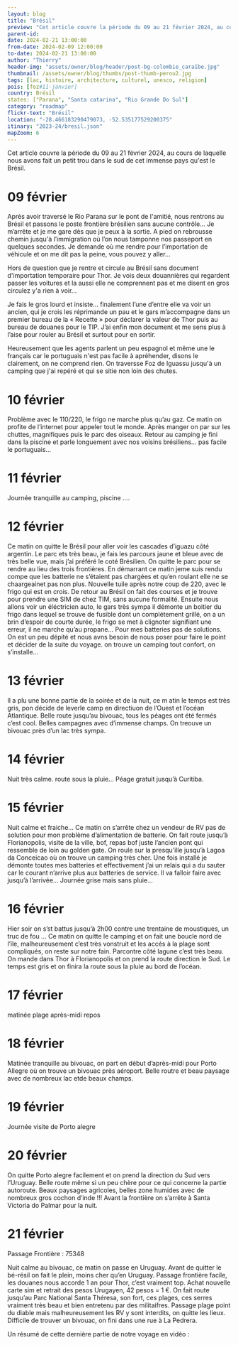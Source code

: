 ```yaml
---
layout: blog
title: "Brésil"
preview: "Cet article couvre la période du 09 au 21 février 2024, au cours de laquelle nous avons fait un petit trou dans le sud de cet immense pays qu'est le Brésil."
parent-id:
date: 2024-02-21 13:00:00
from-date: 2024-02-09 12:00:00
to-date: 2024-02-21 13:00:00
author: "Thierry"
header-img: "assets/owner/blog/header/post-bg-colombie_caraïbe.jpg"
thumbnail: /assets/owner/blog/thumbs/post-thumb-perou2.jpg
tags: [lac, histoire, architecture, culturel, unesco, religion]
pois: [foz#11-janvier]
country: Brésil
states: ["Parana", "Santa catarina", "Rio Grande Do Sul"]
category: "roadmap"
flickr-text: "Brésil"
location: "-28.466183290479073, -52.535177529200375"
itinary: "2023-24/bresil.json"
mapZoom: 6
---
```


Cet article couvre la période du 09 au 21 février 2024, au cours de laquelle nous avons fait un petit trou dans le sud de cet immense pays qu'est le Brésil.

# 09 février

Après avoir traversé le Rio Parana sur le pont de l'amitié, nous rentrons au Brésil et passons le poste frontière brésilien sans aucune contrôle… Je m’arrête et je me gare dès que je peux à la sortie. A pied on rebrousse chemin jusqu'à l’immigration où l’on nous tamponne nos passeport en quelques secondes. Je demande où me rendre pour l’importation de véhicule et on me dit pas la peine, vous pouvez y aller…

Hors de question que je rentre et circule au Brésil sans document d'importation temporaire pour Thor. Je vois deux douannières qui regardent passer les voitures et la aussi elle ne comprennent pas et me disent en gros circulez y'a rien à voir…

Je fais le gros lourd et insiste… finalement l’une d’entre elle va voir un ancien, qui je crois les réprimande un pau et le gars  m’accompagne dans un premier bureau de la « Recette » pour déclarer la valeur de Thor puis au bureau de douanes pour le TIP. J’ai enfin mon document et me sens plus à l’aise pour rouler au Brésil et surtout pour en sortir.

Heureusement que les agents parlent un peu espagnol et même une le français car le portuguais n'est pas facile à apréhender, disons le clairement, on ne comprend rien. On traversse Foz de Iguassu jusqu'à un camping que j'ai repéré et qui se sitie non loin des chutes.

# 10 février

Problème avec le 110/220, le frigo ne marche plus qu’au gaz.
Ce matin on profite de l’internet pour appeler tout le monde.
Après manger on par sur les chuttes, magnifiques puis le parc des oiseaux. 
Retour au camping je fini dans la piscine et parle longuement avec nos voisins brésiliens… pas facile le portuguais…

# 11 février

Journée tranquille au camping, piscine ….


# 12 février

Ce matin on quitte le Brésil pour aller voir les cascades d’iguazu côté argentin. 
Le parc ets très beau, je fais les parcours jaune et bleue avec de très belle vue, mais j’ai préféré le coté Brésilien. 
On quitte le parc pour se rendre au lieu des trois frontières. En démarrant ce matin jeme suis rendu compe que les batterie ne s’étaient pas chargées et qu’en roulant elle ne se chaargeainet pas non plus. Nouvelle tuile après notre coup de 220, avec le frigo qui est en crois.
De retour au Brésil on fait des courses et je trouve pour prendre une SIM de chez TIM, sans aucune formalité.
Ensuite nous allons voir un éléctricien auto, le gars très sympa il démonte un boitier du frigo dans lequel se trouve de fusible dont un complétement grillé, on a un brin d’espoir de courte durée, le frigo se met à clignoter signifiant une erreur, il ne marche qu’au propane… Pour mes batteries pas de solutions.
On est un peu dépité et nous avns besoin de nous poser pour faire le point et décider de la suite du voyage.
on trouve un camping tout confort, on s’installe…


# 13 février

Il a plu une bonne partie de la soirée et de la	 nuit, ce m	atin le temps est très gris, pon décide de leverle camp en directiuon de l’Ouest et l’océan Atlantique.
Belle route jusqu’au bivouac, tous les péages ont été fermés c’est cool. Belles campagnes avec d’immense champs.
On treouve un bivouac près d’un lac très sympa.



# 14 février

Nuit très calme.
route sous la pluie…
Péage gratuit jusqu’à Curitiba.



# 15 février

Nuit calme et fraiche…
Ce matin on s’arrête chez un vendeur de RV pas de solution pour mon problème d’alimentation de batterie.
On fait route jusqu’à Florianopolis, visite de la ville, bof, repas bof juste l’ancien pont qui ressemble de loin au golden gate.
On roule sur la presqu’ille jusqu’à Lagoa da Conceicao où on trouve un camping très cher.
Une fois installé je démonte toutes mes batteries et effectivement j’ai un relais qui a du sauter car le courant n’arrive plus aux batteries de service. Il va falloir faire avec jusqu’à l’arrivée…
Journée grise mais sans pluie…


# 16 février

Hier soir on s’st battus jusqu’à 2h00 contre une trentaine de moustiques, un truc de fou …
Ce matin on quitte le camping et on fait une boucle nord de l’ile, malheureusement c’est très vonstruit et les accés à la plage sont compliqués, on reste sur notre fain. Parcontre côté lagune c’est très beau.
On mande dans Thor à Florianopolis et on prend la route direction le Sud.
Le temps est gris et on finira la route sous la pluie au bord de l’océan.




# 17 février

matinée plage
après-midi repos




# 18 février


Matinée tranquille au bivouac, on part en début d’après-midi pour Porto Allegre où on trouve un bivouac près aéroport. Belle routre et beau paysage avec de nombreux lac etde beaux champs.


# 19 février

Journée visite de Porto alegre



# 20 février

On quitte Porto alegre facilement et on prend la direction du Sud vers l’Uruguay.
Belle route même si un peu chère pour ce qui concerne la partie autoroute.
Beaux paysages agricoles, belles zone humides avec de nombreux gros cochon d’inde !!!
Avant la frontière on s’arrête à Santa Victoria do Palmar pour la nuit.



# 21 février


Passage Frontière : 75348


Nuit calme au bivouac, ce matin on passe en Uruguay. Avant de quitter le bé-résil on fait le plein, moins cher qu’en Uruguay.
Passage frontière facile, les douanes nous accorde 1 an pour Thor, c’est vraiment top. Achat nouvelle carte sim et retrait des pesos Urugayen, 42 pesos = 1 €.
On fait route jusqu’au Parc National Santa Théresa, son fort, ces plages, ces serres vraiment très beau et bien entretenu par des militaifres.
Passage plage point du diable mais malheureusement les RV y sont interdits, on quitte les lieux. Difficile de trouver un bivouac, on fini dans une rue à La Pedrera.





Un résumé de cette dernière partie de notre voyage en vidéo :

